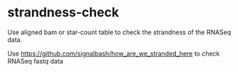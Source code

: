 # strandness-check

Use aligned bam or star-count table to check the strandness of the RNASeq data.

Use https://github.com/signalbash/how_are_we_stranded_here to check RNASeq fastq data
